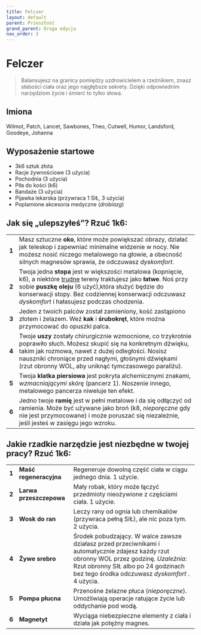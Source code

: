 ```yaml
---
title: Felczer
layout: default
parent: Przeszłość
grand_parent: Druga edycja
nav_order: 3
---
```


# Felczer

> Balansujesz na granicy pomiędzy uzdrowicielem a rzeźnikiem, znasz słabości ciała oraz jego najgłębsze sekrety. Dzięki odpowiednim narzędziom życie i śmierć to tylko słowa.

## Imiona

Wilmot, Patch, Lancet, Sawbones, Theo, Cutwell, Humor, Landsford, Goodeye, Johanna  

## Wyposażenie startowe

- 3k6 sztuk złota
- Racje żywnościowe (3 użycia)
- Pochodnia (3 użycia) 
- Piła do kości (k6)
- Bandaże (3 użycia)
- Pijawka lekarska (przywraca 1 SIŁ, 3 użycia)
- Poplamione akcesoria medyczne (_drobiazg_)

## Jak się „ulepszyłeś”? Rzuć 1k6:

|       |                                                                                                                                                                                                                                                                                                                                                                      |
| ----- | -------------------------------------------------------------------------------------------------------------------------------------------------------------------------------------------------------------------------------------------------------------------------------------------------------------------------------------------------------------------- |
| **1** | Masz sztuczne **oko**, które może powiększać obrazy, działać jak teleskop i zapewniać minimalne widzenie w nocy. Nie możesz nosić niczego metalowego na głowie, a obecność silnych magnesów sprawia, że odczuwasz _dyskomfort_.                                                                                                                                      |
| **2** | Twoja jedna **stopa** jest w większości metalowa (kopnięcie, k6), a niektóre [trudne](https://cairnrpg.com/wip/2e/wilderness-exploration/#terrain-difficulty) tereny traktujesz jako **łatwe**. Noś przy sobie **puszkę oleju** (6 użyć),która służyć będzie do konserwacji stopy. Bez codziennej konserwacji odczuwasz _dyskomfort_ i hałasujesz podczas chodzenia. |
| **3** | Jeden z twoich palców został zamieniony, kość zastąpiono złotem i żelazem. Weź **kak** i **śrubokręt**, które można przymocować do opuszki palca.                                                                                                                                                                                                                    |
| **4** | Twoje **uszy** zostały chirurgicznie wzmocnione, co trzykrotnie poprawiło słuch. Możesz skupić się na konkretnym dźwięku, takim jak rozmowa, nawet z dużej odległości. Nosisz nauszniki chroniące przed nagłymi, głośnymi dźwiękami (rzut obronny WOL, aby uniknąć tymczasowego paraliżu).                                                                           |
| **5** | Twoja **klatka piersiowa** jest pokryta alchemicznymi znakami, _wzmacniającymi skórę_ (pancerz 1). Noszenie innego, metalowego pancerza niweluje ten efekt.                                                                                                                                                                                                          |
| **6** | Jedno twoje **ramię** jest w pełni metalowe i da się odłączyć od ramienia. Może być używane jako broń (k8, _nieporęczne_ gdy nie jest przymocowane) i może poruszać się niezależnie, jeśli jesteś w zasięgu jego wzroku.                                                                                                                                             |

## Jakie rzadkie narzędzie jest niezbędne w twojej pracy? Rzuć 1k6:

|       |                         |                                                                                                                                                                                                                                     |
| ----- | ----------------------- | ----------------------------------------------------------------------------------------------------------------------------------------------------------------------------------------------------------------------------------- |
| **1** | **Maść regeneracyjna**  | Regeneruje dowolną część ciała w ciągu jednego dnia. 1 użycie.                                                                                                                                                                      |
| **2** | **Larwa przeszczepowa** | Mały robak, który może łączyć przedmioty nieożywione z częściami ciała.  1 użycie.                                                                                                                                                  |
| **3** | **Wosk do ran**         | Leczy rany od ognia lub chemikaliów (przywraca pełną SIŁ), ale nic poza tym. 2 użycia.                                                                                                                                              |
| **4** | **Żywe srebro**         | Środek pobudzający. W walce zawsze działasz przed przeciwnikami i automatycznie zdajesz każdy rzut obronny WOL przez godzinę. _Uzależnia_: Rzut obronny SIŁ albo po 24 godzinach bez tego środka odczuwasz _dyskomfort_ . 4 użycia. |
| **5** | **Pompa płucna**        | Przenośne żelazne płuca (_nieporęczne_). Umożliwiają operacje ratujące życie lub oddychanie pod wodą.                                                                                                                               |
| **6** | **Magnetyt**            | Wyciąga niebezpieczne elementy z ciała i działa jak potężny magnes.                                                                                                                                                                 |
